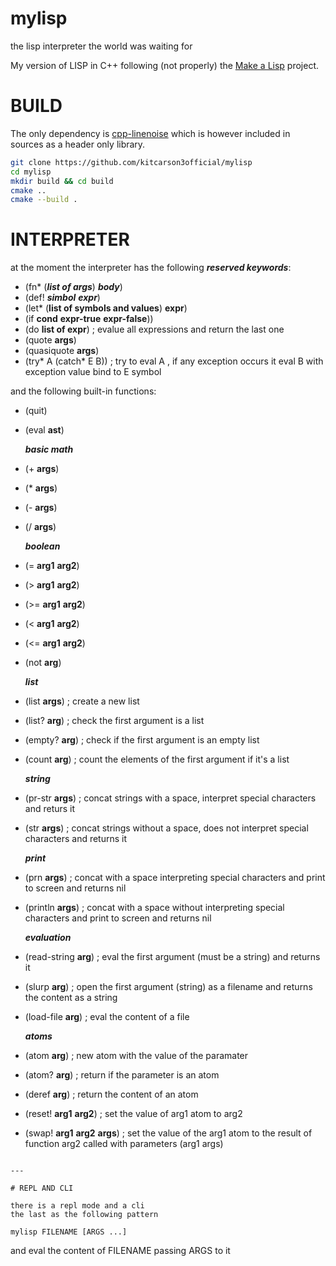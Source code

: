 # mylisp
the lisp interpreter the world was waiting for

My version of LISP in C++ following (not properly) the [Make a Lisp](https://github.com/kanaka/mal) project.

# BUILD
The only dependency is [cpp-linenoise](https://github.com/yhirose/cpp-linenoise) which is however included in
sources as a header only library.

``` bash
git clone https://github.com/kitcarson3official/mylisp
cd mylisp
mkdir build && cd build
cmake ..
cmake --build .
```

# INTERPRETER
at the moment the interpreter has the following ***reserved keywords***:
- (fn* (***list of args***) ***body***)
- (def! ***simbol*** ***expr***)
- (let* (**list of symbols and values**) **expr**)
- (if **cond** **expr-true** **expr-false**))
- (do **list of expr**) ; evalue all expressions and return the last one
- (quote **args**)
- (quasiquote **args**)
- (try* A (catch* E B)) ; try to eval A , if any exception occurs it eval B with exception value bind to E symbol

and the following built-in functions: 
<br>
- (quit)
- (eval **ast**)<br/>

  ***basic math***<br/>
- (+ **args**)
- (* **args**)
- (- **args**)
- (/ **args**)<br/>

  ***boolean***<br/>

- (= **arg1** **arg2**)
- (> **arg1** **arg2**)
- (>= **arg1** **arg2**)
- (< **arg1** **arg2**)
- (<= **arg1** **arg2**)
- (not **arg**)<br/>

  ***list***<br/>

- (list **args**)                       ; create a new list
- (list? **arg**)                       ; check the first argument is a list
- (empty? **arg**)                      ; check if the first argument is an empty list
- (count **arg**)                       ; count the elements of the first argument if it's a list<br/>

  ***string***<br/>

- (pr-str **args**)                     ; concat strings with a space, interpret special characters and returs it
- (str **args**)                        ; concat strings without a space, does not interpret special characters and returns it<br/>

  ***print***<br/>

- (prn **args**)                        ; concat with a space interpreting special characters and print to screen and returns nil
- (println **args**)                    ; concat with a space without interpreting special characters and print to screen and returns nil<br/>

  ***evaluation***<br/>

- (read-string **arg**)                 ; eval the first argument (must be a string) and returns it
- (slurp **arg**)                       ; open the first argument (string) as a filename and returns the content as a string
- (load-file **arg**)                   ; eval the content of a file<br/>

  ***atoms***<br/>

- (atom **arg**)                        ; new atom with the value of the paramater
- (atom? **arg**)                       ; return if the parameter is an atom
- (deref **arg**)                       ; return the content of an atom
- (reset! **arg1** **arg2**)            ; set the value of arg1 atom to arg2
- (swap! **arg1** **arg2** **args**)    ; set the value of the arg1 atom to the result of function arg2 called with parameters (arg1 args)
```

---

# REPL AND CLI

there is a repl mode and a cli
the last as the following pattern

mylisp FILENAME [ARGS ...]
```
and eval the content of FILENAME passing ARGS to it
